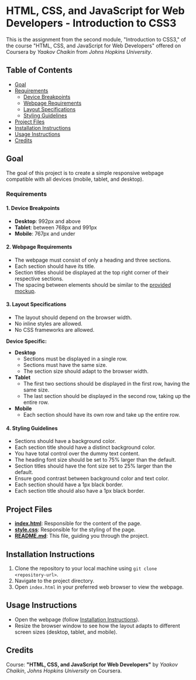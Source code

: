 # HTML, CSS, and JavaScript for Web Developers - Introduction to CSS3

This is the assignment from the second module, "Introduction to CSS3," of the course "HTML, CSS, and JavaScript for Web Developers" offered on Coursera by *Yaakov Chaikin* from *Johns Hopkins University*.

## Table of Contents
- [Goal](#goal)
- [Requirements](#requirements)
  - [Device Breakpoints](#device-breakpoints)
  - [Webpage Requirements](#webpage-requirements)
  - [Layout Specifications](#layout-specifications)
  - [Styling Guidelines](#styling-guidelines)
- [Project Files](#project-files)
- [Installation Instructions](#installation-instructions)
- [Usage Instructions](#usage-instructions)
- [Credits](#credits)

## Goal
The goal of this project is to create a simple responsive webpage compatible with all devices (mobile, tablet, and desktop).

### Requirements

#### 1. Device Breakpoints
- **Desktop**: 992px and above
- **Tablet**: between 768px and 991px
- **Mobile**: 767px and under

#### 2. Webpage Requirements
- The webpage must consist of only a heading and three sections.
- Each section should have its title.
- Section titles should be displayed at the top right corner of their respective sections.
- The spacing between elements should be similar to the [provided mockup](https://github.com/jhu-ep-coursera/fullstack-course4/blob/master/assignments/assignment2/Assignment-2.md).

#### 3. Layout Specifications
- The layout should depend on the browser width.
- No inline styles are allowed.
- No CSS frameworks are allowed.

**Device Specific:**
- **Desktop**
  - Sections must be displayed in a single row.
  - Sections must have the same size.
  - The section size should adapt to the browser width.
- **Tablet**
  - The first two sections should be displayed in the first row, having the same size.
  - The last section should be displayed in the second row, taking up the entire row.
- **Mobile**
  - Each section should have its own row and take up the entire row.

#### 4. Styling Guidelines
- Sections should have a background color.
- Each section title should have a distinct background color.
- You have total control over the dummy text content.
- The heading font size should be set to 75% larger than the default.
- Section titles should have the font size set to 25% larger than the default.
- Ensure good contrast between background color and text color.
- Each section should have a 1px black border.
- Each section title should also have a 1px black border.

## Project Files
- **[index.html](index.html)**: Responsible for the content of the page.
- **[style.css](style.css)**: Responsible for the styling of the page.
- **[README.md](README.md)**: This file, guiding you through the project.

## Installation Instructions
1. Clone the repository to your local machine using `git clone <repository-url>`.
2. Navigate to the project directory.
3. Open `index.html` in your preferred web browser to view the webpage.

## Usage Instructions
- Open the webpage (follow [Installation Instructions](#installation-instructions)).
- Resize the browser window to see how the layout adapts to different screen sizes (desktop, tablet, and mobile).

## Credits
Course: **"HTML, CSS, and JavaScript for Web Developers"** by *Yaakov Chaikin*, *Johns Hopkins University* on Coursera.